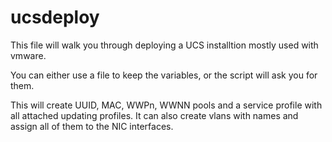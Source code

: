 # ucsdeploy

This file will walk you through deploying a UCS installtion mostly used with vmware. 

You can either use a file to keep the variables, or the script will ask you for them. 

This will create UUID, MAC, WWPn, WWNN pools and a service profile with all attached updating profiles. It can also create vlans with names and assign all of them
to the NIC interfaces. 
